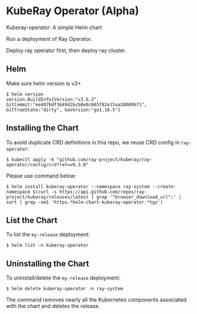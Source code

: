 # KubeRay Operator (Alpha)

Kuberay-operator: A simple Helm chart

Run a deployment of Ray Operator.

Deploy ray operator first, then deploy ray cluster.

## Helm

Make sure helm version is v3+
```console
$ helm version
version.BuildInfo{Version:"v3.6.2", GitCommit:"ee407bdf364942bcb8e8c665f82e15aa28009b71", GitTreeState:"dirty", GoVersion:"go1.16.5"}
```

## Installing the Chart

To avoid duplicate CRD definitions in this repo, we reuse CRD config in `ray-operator`:
```console
$ kubectl apply -k "github.com/ray-project/kuberay/ray-operator/config/crd?ref=v0.3.0"
```

Please use command below:
```console
$ helm install kuberay-operator --namespace ray-system --create-namespace $(curl -s https://api.github.com/repos/ray-project/kuberay/releases/latest | grep '"browser_download_url":' | sort | grep -om1 'https.*helm-chart-kuberay-operator.*tgz')
```

## List the Chart

To list the `my-release` deployment:

```console
$ helm list -n kuberay-operator
```

## Uninstalling the Chart

To uninstall/delete the `my-release` deployment:

```console
$ helm delete kuberay-operator -n ray-system
```

The command removes nearly all the Kubernetes components associated with the
chart and deletes the release.
